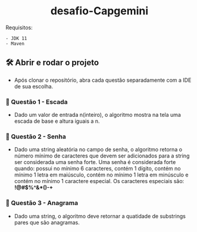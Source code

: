 <h1 align="center">desafio-Capgemini</h1>

Requisitos:

    - JDK 11    
    - Maven

## 🛠️ Abrir e rodar o projeto

- Após clonar o repositório, abra  cada questão separadamente com a IDE de sua escolha.

### 📁 Questão 1 - Escada

- Dado um valor de entrada n(inteiro), o algoritmo mostra na tela uma escada de base e altura iguais a n.


### 📁 Questão 2 - Senha

- Dado uma string aleatória no campo de senha, o algoritmo retorna o número mínimo de caracteres que devem ser adicionados para a string ser considerada uma senha forte. Uma senha é considerada forte quando: possui no mínimo 6 caracteres, contém 1 dígito, contém no mínimo 1 letra em maiúsculo, contém no mínimo 1 letra em minúsculo e contém no mínimo 1 caractere especial. Os caracteres especiais são: **!@#$%^&*()-+**


### 📁 Questão 3 - Anagrama

- Dado uma string, o algoritmo deve retornar a quatidade de substrings pares que são anagramas.


